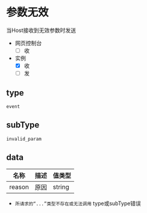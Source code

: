 # 参数无效

当Host接收到无效参数时发送

- 网页控制台
  - [ ] 收
- 实例
  - [x] 收
  - [ ] 发

## type

`event`

## subType

`invalid_param`

## data

| 名称   | 描述 | 值类型 |
| ------ | ---- | ------ |
| reason | 原因 | string |

- `所请求的“...”类型不存在或无法调用` type或subType错误
